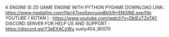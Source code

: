 K ENGINE IS 2D GAME ENGINE WITH PYTHON PYGAME DOWNLOAD LINK:
https://www.mediafire.com/file/47sxo5aycuoq8b0/K+ENGINE.exe/file
YOUTUBE ( KOTAN ) : 
https://www.youtube.com/watch?v=DbIEzTZeTAY
DISCORD SERVER FOR HELP US AND SUPPORT : 
https://discord.gg/Y3eEXACzWu
suely404_90070
